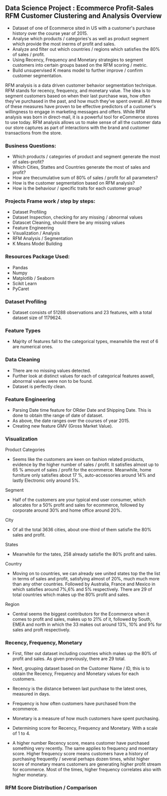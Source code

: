 ## Data Science Project : Ecommerce Profit-Sales RFM Customer Clustering and Analysis Overview
* Dataset of one of Ecommerce sited in US with a customer's purchase history over the course year of 2015.
* Analyse which products / categories's as well as product segment which provide the most inerms of profit and sales.
* Analyze and filter out which countries / regions which satisfies the 80% of sales / profit.
* Using Recency, Frequency and Monetary strategies to segment customers into certain groups based on the RFM scoring / metric.
* Build unsupervised K means model to further improve / confirm customer segmentation.



RFM analysis is a data driven customer behavior segmentation technique. RFM stands for recency, frequency, and monetary value. The idea is to segment customers based on when their last purchase was, how often they’ve purchased in the past, and how much they’ve spent overall. All three of these measures have proven to be effective predictors of a customer's willingness to engage in marketing messages and offers. While RFM analysis was born in direct-mail, it is a powerful tool for eCommerce stores to use today. RFM analysis allows us to make sense of all the customer data our store captures as part of interactions with the brand and customer transactions from the store. 


### Business Questions:
* Which products / categories of product and segment generate the most of sales-profit?
* Which Cities, Stattes and Countries generate the most of sales and profit? 
* How are thecumulative sum of 80% of sales / profit for all parameters?
* How is the customer segmentation based on RFM analysis? 
* How is the behaviour / specific traits for each customer group?

### Projects Frame work / step by steps:
* Dataset Profiling
* Dataset Inspection, checking for any missing / abnormal values
* Datascet Cleaning, should there be any missing values
* Feature Engineering
* Visualization / Analysis
* RFM Analysis / Segmentation
* K Means Model Building

### Resources Package Used:
* Pandas
* Numpy
* Matplotlib / Seaborn
* Scikit Learn
* PyCaret

### Dataset Profiling
* Dataset consists of 51288 observations and 23 features, with a total dataset size of 1179624.

### Feature Types
* Majrity of features fall to the categorical types, meanwhile the rest of 6 are numerical ones.

### Data Cleaning
* There are no missing values detected.
* Further look at distinct values for each of categorical features aswell, abnormal values were non to be found.
* Dataset is perfectly clean.

### Feature Engineering
* Parsing Date time feature for ORder Date and Shipping Date. This is done to obtain tthe range of date of dataset. 
* As above, the date ranges over the courses of year 2015.
* Creating new feature GMV (Gross Market Value).

### Visualization
Product Categories

* Seems like the customers are keen on fashion related proiducts, evidence by the higher number of sales  / profit. It satisfies almost up to 65 % amount of sales / profit for the ecommerce. Meanwhile, home furniture only satisfies about 17 %, auto-accessories around 14% and lastly Electronic only around 5%. <br>

Segment 

* Half of the customers are your typical end user consumer, which allocates for a 50% profit and sales for ecommerce, followed by corporate around 30% and home office around 20%. <br>

City

* Of all the total 3636 cities, about one-third of them satisfie the 80% sales and profit. <br>

States

* Meanwhile for the tates, 258 already satisfie the 80% profit and sales. <br>

Country

* Moving on to countries, we can already see united states top the the list in terms of sales and profit, satisfying almost of 20%, much much more than any other countries. Followed by Australia, France and Mexico in which satisfies around 7%,6% and 5% respectively. There are 29 of total countries which makes up the 80% profit and sales. <br>

Region

* Central seems the biggest contributors for the Ecommerce when it comes to profit and sales, makes up to 21% of it, followed by South, EMEA and north in which the 33 makes out around 13%, 10% and 9% for sales and proft respectively. <br>

### Recency, Frequency, Monetary
* First, filter out dataset including countries which makes up the 80% of profit and sales. As given previously, there are 29 total.
* Next, grouping dataset based on the Customer Name / ID, this is to obtain the Recency, Frequency and Monetary values for each customers.
* Recency is the distance between last purchase to the latest ones, measured in days.
* Frequency is how often customers have purchased from the ecommerce.
* Monetary is a measure of how much customers have spent purchasing.

* Determining score for Recency, Frequency and Monetary. With a scale of 1 to 4.
* A higher number Recency score, means customer have purchased something very recently. The same applies to frequency and moentary score. Higher frequency score means customers have a history of purchasing frequently / several perhaps dozen times, whilst higher score of monetary means customers are generating higher profit stream for ecommerce. Most of the times, higher frequency correlates also with higher monetary.

### RFM Score Distribution / Comparison
